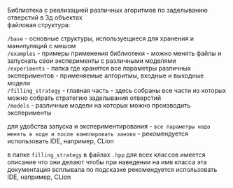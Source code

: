Библиотека с реализацией различных агоритмов по заделыванию отверстий в 3д объектах  
файловая структура:  

`/base` - основные структуры, используещиеся для хранения и манипуляций с мешом  
`/examples` - примеры применения библиотеки - можно менять файлы и запускать свои эксперименты с различными моделями  
`/experiments` - папка где хранятся все параметры различных экспериментов - применяемые алгоритмы, входные и выходные модели  
`/filling_strategy` - главная часть - здесь собраны все части из которых можно собрать стратегию заделывания отверстий   
`/models` - различные модели на которых можно производить эксперименты  

для удобства запуска и экспериментирования - `все параметры надо менять в коде и после комплировать заново` - рекомендуется использовать IDE, например, CLion

в папке `filling_strategy` в файлах `.hpp` для всех классов имеется описание что они делают
чтобы при наведении на имя класса эта документация всплывала по подсказке рекомендуется использовать IDE, например, CLion



